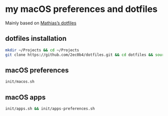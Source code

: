 # my macOS preferences and dotfiles

Mainly based on [Mathias’s dotfiles](https://github.com/mathiasbynens/dotfiles)

## dotfiles installation

```bash
mkdir ~/Projects && cd ~/Projects
git clone https://github.com/2ec0b4/dotfiles.git && cd dotfiles && source init/bootstrap.sh
```

## macOS preferences

```bash
init/macos.sh
```

## macOS apps

```bash
init/apps.sh && init/apps-preferences.sh
```
